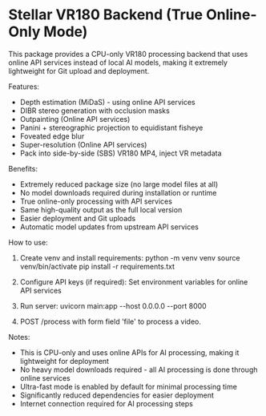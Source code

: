 Stellar VR180 Backend (True Online-Only Mode)
==========================================
This package provides a CPU-only VR180 processing backend that uses online API services instead of local AI models, making it extremely lightweight for Git upload and deployment.

Features:
- Depth estimation (MiDaS) - using online API services
- DIBR stereo generation with occlusion masks
- Outpainting (Online API services)
- Panini + stereographic projection to equidistant fisheye
- Foveated edge blur
- Super-resolution (Online API services)
- Pack into side-by-side (SBS) VR180 MP4, inject VR metadata

Benefits:
- Extremely reduced package size (no large model files at all)
- No model downloads required during installation or runtime
- True online-only processing with API services
- Same high-quality output as the full local version
- Easier deployment and Git uploads
- Automatic model updates from upstream API services

How to use:
1. Create venv and install requirements:
   python -m venv venv
   source venv/bin/activate
   pip install -r requirements.txt

2. Configure API keys (if required):
   Set environment variables for online API services

3. Run server:
   uvicorn main:app --host 0.0.0.0 --port 8000
   

4. POST /process with form field 'file' to process a video.

Notes:
- This is CPU-only and uses online APIs for AI processing, making it lightweight for deployment
- No heavy model downloads required - all AI processing is done through online services
- Ultra-fast mode is enabled by default for minimal processing time
- Significantly reduced dependencies for easier deployment
- Internet connection required for AI processing steps
